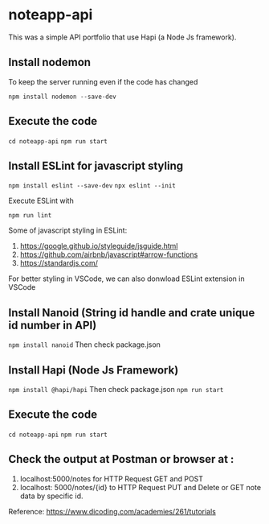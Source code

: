 # noteapp-api

This was a simple API portfolio that use Hapi (a Node Js framework).

## Install nodemon 
To keep the server running even if the code has changed

`npm install nodemon --save-dev`

## Execute the code

`cd noteapp-api`
`npm run start`

## Install ESLint for javascript styling

`npm install eslint --save-dev`
`npx eslint --init`

Execute ESLint with

`npm run lint`

Some of javascript styling in ESLint:
1. https://google.github.io/styleguide/jsguide.html
2. https://github.com/airbnb/javascript#arrow-functions
3. https://standardjs.com/

For better styling in VSCode, we can also donwload ESLint extension in VSCode

## Install Nanoid (String id handle and crate unique id number in API)

`npm install nanoid`
Then check package.json

## Install Hapi (Node Js Framework)

`npm install @hapi/hapi`
Then check package.json
`npm run start`

## Execute the code

`cd noteapp-api`
`npm run start`

## Check the output at Postman or browser at :
1. localhost:5000/notes for HTTP Request GET and POST
2. localhost: 5000/notes/{id} to HTTP Request PUT and Delete or GET note data by specific id.

Reference: https://www.dicoding.com/academies/261/tutorials

